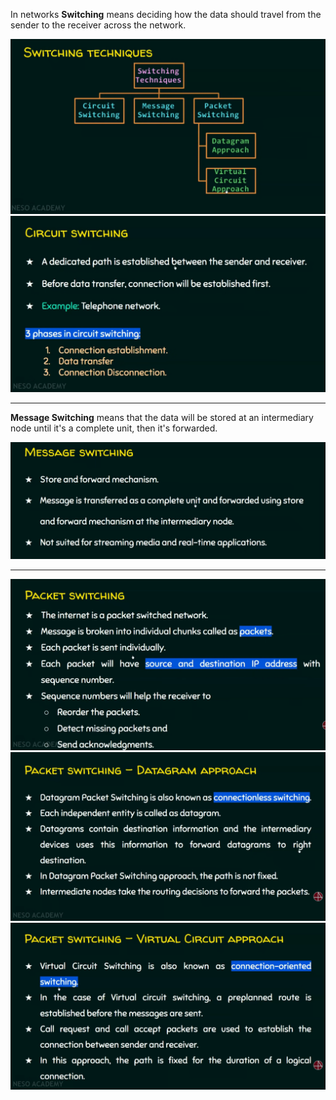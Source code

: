 In networks **Switching** means deciding how the data should travel from the sender to the receiver across the network.

![Pasted image 20250928094630](Pasted%20Images/Pasted%20image%2020250928094630.png)
![Pasted image 20250928094634](Pasted%20Images/Pasted%20image%2020250928094634.png)
***
**Message Switching** means that the data will be stored at an intermediary node until it's a complete unit, then it's forwarded.

![Pasted image 20250928094635](Pasted%20Images/Pasted%20image%2020250928094635.png)
***
![Pasted image 20250928095328](Pasted%20Images/Pasted%20image%2020250928095328.png)
![Pasted image 20250928095718](Pasted%20Images/Pasted%20image%2020250928095718.png)
![Pasted image 20250928095720](Pasted%20Images/Pasted%20image%2020250928095720.png)